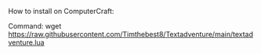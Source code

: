 How to install on ComputerCraft:

Command: wget https://raw.githubusercontent.com/Timthebest8/Textadventure/main/textadventure.lua
